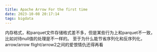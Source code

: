 ```yaml
---
title: Apache Arrow For the first time
date: 2023-10-08 20:17:14
tags: bigdata 
---
```

内存格式，和parquet文件存储格式差不多，但是某些行为上和parquet不一致，比如对待null值的处理是不一样的。
至于为什么能节省序列化和反序列化，arrow/arrow flight/arrow2之间的爱恨情仇还得再看